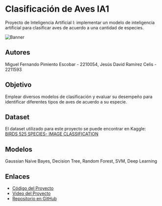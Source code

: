 # Clasificación de Aves IA1
Proyecto de Inteligencia Artificial I: implementar un modelo de inteligencia artificial para clasificar aves de acuerdo a una cantidad de especies.

![Banner](ruta/a/tu/imagen/banner.jpg)

## Autores
Miguel Fernando Pimiento Escobar - 2210054, Jesús David Ramírez Celis - 2211593

## Objetivo
Emplear diversos modelos de clasificación y evaluar su desempeño para identificar diferentes tipos de aves de acuerdo a su especie.

## Dataset
El dataset utilizado para este proyecto se puede encontrar en Kaggle: [BIRDS 525 SPECIES- IMAGE CLASSIFICATION](https://www.kaggle.com/datasets/gpiosenka/100-bird-species)

## Modelos
Gaussian Naive Bayes, Decision Tree, Random Forest, SVM, Deep Learning

## Enlaces
- [Código del Proyecto](URL_DEL_CODIGO)
- [Video del Proyecto](URL_DEL_VIDEO)
- [Repositorio en GitHub](URL_DEL_REPOSITORIO)

